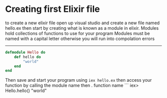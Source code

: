 # Creating first Elixir file

to create a new elixir file open up visual studio and create a new file named hello.ex 
then start by creating what is known as a module in elixir.
Modules hold collections of functions to use for your program
Modules must be named with a capital letter otherwise you will run into compolation errors

---

```elixir
defmodule Hello do 
    def hello do
        "world"
    end
end
```


Then save and start your program using ```iex hello.ex```
then access your function by calling the module name then . function name  ``` 
iex> Hello.hello()
"world"
```